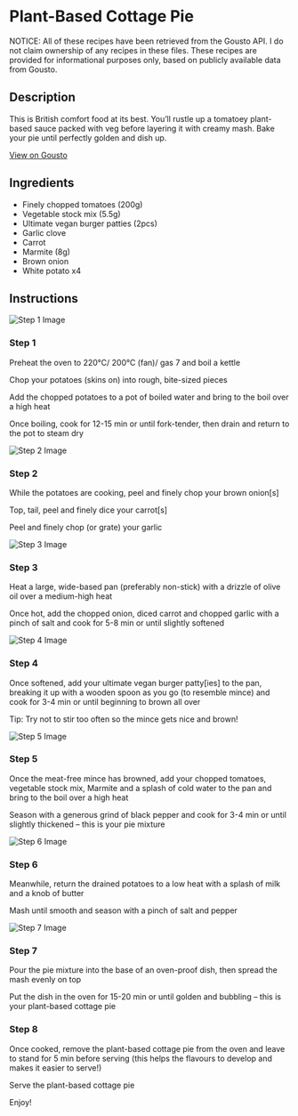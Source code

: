 # Plant-Based Cottage Pie 

NOTICE: All of these recipes have been retrieved from the Gousto API. I do not claim ownership of any recipes in these files. These recipes are provided for informational purposes only, based on publicly available data from Gousto.

## Description

This is British comfort food at its best. You’ll rustle up a tomatoey plant-based sauce packed with veg before layering it with creamy mash. Bake your pie until perfectly golden and dish up.  

[View on Gousto](https://www.gousto.co.uk/recipes/cookbook/plant-based-cottage-pie)

## Ingredients

- Finely chopped tomatoes (200g)
- Vegetable stock mix (5.5g)
- Ultimate vegan burger patties (2pcs)
- Garlic clove
- Carrot
- Marmite (8g)
- Brown onion
- White potato x4

## Instructions

![Step 1 Image](https://production-media.gousto.co.uk/cms/recipe-step-image/Step-1-1679393008108-x200.jpg)

### Step 1

Preheat the oven to 220°C/ 200°C (fan)/ gas 7 and boil a kettle

Chop your potatoes (skins on) into rough, bite-sized pieces

Add the chopped potatoes to a pot of boiled water and bring to the boil over a high heat

Once boiling, cook for 12-15 min or until fork-tender, then drain and return to the pot to steam dry

![Step 2 Image](https://production-media.gousto.co.uk/cms/recipe-step-image/Step-2-1679393011668-x200.jpg)

### Step 2

While the potatoes are cooking, peel and finely chop your brown onion[s]

Top, tail, peel and finely dice your carrot[s]

Peel and finely chop (or grate) your garlic

![Step 3 Image](https://production-media.gousto.co.uk/cms/recipe-step-image/Step-3-1679393015685-x200.jpg)

### Step 3

Heat a large, wide-based pan (preferably non-stick) with a drizzle of olive oil over a medium-high heat

Once hot, add the chopped onion, diced carrot and chopped garlic with a pinch of salt and cook for 5-8 min or until slightly softened

![Step 4 Image](https://production-media.gousto.co.uk/cms/recipe-step-image/Step-4-1679393019805-x200.jpg)

### Step 4

Once softened, add your ultimate vegan burger patty[ies] to the pan, breaking it up with a wooden spoon as you go (to resemble mince) and cook for 3-4 min or until beginning to brown all over

Tip: Try not to stir too often so the mince gets nice and brown!

![Step 5 Image](https://production-media.gousto.co.uk/cms/recipe-step-image/Step-5-1679393024055-x200.jpg)

### Step 5

Once the meat-free mince has browned, add your chopped tomatoes, vegetable stock mix, Marmite and a splash of cold water to the pan and bring to the boil over a high heat

Season with a generous grind of black pepper and cook for 3-4 min or until slightly thickened – this is your pie mixture

![Step 6 Image](https://production-media.gousto.co.uk/cms/recipe-step-image/Step-6-1679393028419-x200.jpg)

### Step 6

Meanwhile, return the drained potatoes to a low heat with a splash of milk and a knob of butter

Mash until smooth and season with a pinch of salt and pepper

![Step 7 Image](https://production-media.gousto.co.uk/cms/recipe-step-image/Step-7-1679393032064-x200.jpg)

### Step 7

Pour the pie mixture into the base of an oven-proof dish, then spread the mash evenly on top

Put the dish in the oven for 15-20 min or until golden and bubbling – this is your plant-based cottage pie

### Step 8

Once cooked, remove the plant-based cottage pie from the oven and leave to stand for 5 min before serving (this helps the flavours to develop and makes it easier to serve!)

Serve the plant-based cottage pie

Enjoy!

